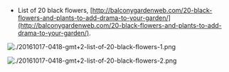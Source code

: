 * List of 20 black flowers, [http://balconygardenweb.com/20-black-flowers-and-plants-to-add-drama-to-your-garden/](http://balconygardenweb.com/20-black-flowers-and-plants-to-add-drama-to-your-garden/).

![./20161017-0418-gmt+2-list-of-20-black-flowers-1.png](./20161017-0418-gmt+2-list-of-20-black-flowers-1.png)

![./20161017-0418-gmt+2-list-of-20-black-flowers-2.png](./20161017-0418-gmt+2-list-of-20-black-flowers-2.png)
